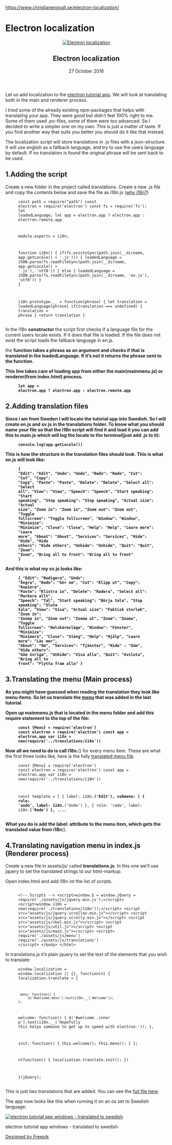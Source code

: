 <a href="https://www.christianengvall.se/electron-localization/">https://www.christianengvall.se/electron-localization/</a><div id="articleHeader"><h1>Electron localization</h1></div> <header> <figure> <a href="/electron-localization/" target="_blank" class="readableLinkWithLargeImage"> <div class="readableLargeImageContainer"><img src="https://www.christianengvall.se/wp-content/uploads/2016/10/Electron-localization-1024x535.png"   alt="Electron localization" /></div>  </a> </figure> <h2> Electron localization </h2> <time> 27 October 2016 </time> </header> <section> <div> <div> <p>Let us add localization to the <a href="https://github.com/crilleengvall/electron-tutorial-app" target="_blank">electron tutorial app</a>. We will look at translating both in the main and renderer process.</p> <p>I tried some of the already existing npm-packages that helps with translating your app. They were good but didn’t feel 100% right to me. Some of them used .po-files, some of them were too advanced. So I decided to write a simpler one on my own. This is just a matter of taste. If you find another way that suits you better you should do it like that instead.</p> <p>The localization script will store translations in .js files with a json-structure. It will use english as a fallback language, and try to use the users language by default. If no translation is found the original phrase will be sent back to be used.</p> <h2 id="1adding-the-script">1.Adding the script</h2> <p>Create a new folder in the project called translations. Create a new .js file and copy the contents below and save the file as i18n.js (<a href="https://en.wikipedia.org/wiki/Internationalization_and_localization" target="_blank">why i18n?</a>)</p> <figure><pre><code>const path = require("path")
const electron = require('electron')
const fs = require('fs');
let loadedLanguage;
let app = electron.app ? electron.app : electron.remote.app

module.exports = i18n;

function i18n() {
    if(fs.existsSync(path.join(__dirname, app.getLocale() + '.js'))) {
         loadedLanguage = JSON.parse(fs.readFileSync(path.join(__dirname, app.getLocale() + '.js'), 'utf8'))
    }
    else {
         loadedLanguage = JSON.parse(fs.readFileSync(path.join(__dirname, 'en.js'), 'utf8'))
    }
}

i18n.prototype.__ = function(phrase) {
    let translation = loadedLanguage[phrase]
    if(translation === undefined) {
         translation = phrase
    }
    return translation
}</code></pre></figure> <p>In the i18n <strong>constructor</strong> the script first checks if a language file for the current users locale exists. If it does that file is loaded. If the file does not exist the script loads the fallback language in en.js.</p> <p>the <strong>__</strong> function takes a phrase as an argument and checks if that is translated in the loadedLanguage. If it’s not it returns the phrase sent to the function.</p> <p>This line takes care of loading app from either the main(mainmenu.js) or renderer(from index.html) process.</p> <figure><pre><code>let app = electron.app ? electron.app : electron.remote.app</code></pre></figure> <h2 id="2adding-translation-files">2.Adding translation files</h2> <p>Since i am from Sweden I will locate the tutorial app into Swedish. So I will create en.js and sv.js in the translations folder. To know what you should name your file so that the i18n script will find it and load it you can add this to main.js which will log the locale to the terminal(just add .js to it):</p> <figure><pre><code>console.log(app.getLocale())</code></pre></figure> <p>This is how the structure in the translation files should look. This is what <strong>en.js</strong> will look like:</p> <figure><pre><code>{
 "Edit": "Edit",
 "Undo": "Undo",
 "Redo": "Redo",
 "Cut": "Cut",
 "Copy": "Copy",
 "Paste": "Paste",
 "Delete": "Delete",
 "Select all": "Select all",
 "View": "View",
 "Speech": "Speech",
 "Start speaking": "Start speaking",
 "Stop speaking": "Stop speaking",
 "Actual size": "Actual size",
 "Zoom in": "Zoom in",
 "Zoom out": "Zoom out",
 "Toggle fullscreen": "Toggle fullscreen",
 "Window": "Window",
 "Minimize": "Minimize",
 "Close": "Close",
 "Help": "Help",
 "Learn more": "Learn more",
 "About": "About",
 "Services": "Services",
 "Hide": "Hide",
 "Hide others": "Hide others",
 "Unhide": "Unhide",
 "Quit": "Quit",
 "Zoom": "Zoom",
 "Bring all to front": "Bring all to front"
}</code></pre></figure> <p>And this is what my <strong>sv.js</strong> looks like:</p> <figure><pre><code>{
 "Edit": "Redigera",
 "Undo": "Ångra",
 "Redo": "Gör om",
 "Cut": "Klipp ut",
 "Copy": "Kopiera",
 "Paste": "Klistra in",
 "Delete": "Radera",
 "Select all": "Markera allt",
 "Speech": "Tal",
 "Start speaking": "Börja tala",
 "Stop speaking": "Sluta tala",
 "View": "Visa",
 "Actual size": "Faktisk storlek",
 "Zoom in": "Zooma in",
 "Zoom out": "Zooma ut",
 "Zoom": "Zooma",
 "Toggle fullscreen": "Helskärmsläge",
 "Window": "Fönster",
 "Minimize": "Minimera",
 "Close": "Stäng",
 "Help": "Hjälp",
 "Learn more": "Läs mer",
 "About": "Om",
 "Services": "Tjänster",
 "Hide" : "Göm",
 "Hide others": "Göm övriga",
 "Unhide": "Visa alla",
 "Quit": "Avsluta",
 "Bring all to front": "Flytta fram alla"
}</code></pre></figure> <h2 id="3translating-the-menu-main-process">3.Translating the menu (Main process)</h2> <p>As you might have guessed when reading the translation they look like menu items. So let us translate the <a href="/electron-menu/" target="_blank">menu</a> that was added in the last tutorial.</p> <p>Open up <strong>mainmenu.js</strong> that is located in the menu folder and add this require statement to the top of the file:</p> <figure><pre><code>const {Menu} = require('electron')
const electron = require('electron')
const app = electron.app
var i18n = new(require('../translations/i18n'))</code></pre></figure> <p>Now all we need to do is call i18n.__() for every menu item. These are what the first three looks like, here is the fully <a href="https://github.com/crilleengvall/electron-tutorial-app/blob/154ec39afe55ab46d1867bb8d83359d23d719fd7/menu/mainmenu.js" target="_blank">translated menu file</a>.</p> <figure><pre><code>const {Menu} = require('electron')
const electron = require('electron')
const app = electron.app
var i18n = new(require('../translations/i18n'))

const template = [
 {
     label: i18n.__('Edit'),
     submenu: [
     {
         role: 'undo', label: i18n.__('Undo')
     },
     {
         role: 'redo', label: i18n.__('Redo')
     },
....</code></pre></figure> <p>What you do is add the <strong>label:</strong> attribute to the menu item, which gets the translated value from i18n__().</p> <h2 id="4translating-navigation-menu-in-indexjs-renderer-process">4.Translating navigation menu in index.js (Renderer process)</h2> <p>Create a new file in assets/js/ called <strong>translations.js</strong>. In this one we’ll use jquery to set the translated strings to our html-markup.</p> <p>Open index.html and add i18n int the list of scripts.</p> <figure><pre><code> &lt;!-- Scripts --&gt;
 &lt;script&gt;window.$ = window.jQuery = require('./assets/js/jquery.min.js');&lt;/script&gt;
 &lt;script&gt;window.i18n = new(require('./translations/i18n'));&lt;/script&gt;
 &lt;script src="assets/js/jquery.scrollex.min.js"&gt;&lt;/script&gt;
 &lt;script src="assets/js/jquery.scrolly.min.js"&gt;&lt;/script&gt;
 &lt;script src="assets/js/skel.min.js"&gt;&lt;/script&gt;
 &lt;script src="assets/js/util.js"&gt;&lt;/script&gt;
 &lt;script src="assets/js/main.js"&gt;&lt;/script&gt;
 &lt;script&gt;
 require('./assets/js/menu')
 require('./assets/js/translations')
 &lt;/script&gt;
 &lt;/body&gt;
&lt;/html&gt;</code></pre></figure> <p>In translations.js it’s plain jquery to set the text of the elements that you wish to translate:</p> <figure><pre><code>window.localization = window.localization || {},
function(n) {
     localization.translate = {

     menu: function() {
         $('#welcome-menu').text(i18n.__('Welcome'));
    },

   welcome: function() {
       $('#welcome .inner p').text(i18n.__('Hopefully this helps someone to get up to speed with electron.'));
   },

   init: function() {
         this.welcome();
         this.menu();
   }
 };

 n(function() {
     localization.translate.init();
 })

}(jQuery);</code></pre></figure> <p>This is just two translations that are added. You can see the <a href="https://github.com/crilleengvall/electron-tutorial-app/blob/154ec39afe55ab46d1867bb8d83359d23d719fd7/assets/js/translations.js" target="_blank">full file here</a>.</p> <p>The app now looks like this when running it on an os set to Swedish language:</p> <div> <a href="/wp-content/uploads/2016/10/Electron-tutorial-app-windows-translated-swedish.png" target="_blank" class="readableLinkWithLargeImage"> <div class="readableLargeImageContainer"><img src="/wp-content/uploads/2016/10/Electron-tutorial-app-windows-translated-swedish-1024x565.png"   alt="electron tutorial app windows - translated to swedish" /></div>  </a> <p>electron tutorial app windows - translated to swedish</p> </div> <p><a href="http://www.freepik.com/free-vector/cute-globe-icon_820866.htm" target="_blank">Designed by Freepik</a></p>  </div>    </div> </section> 